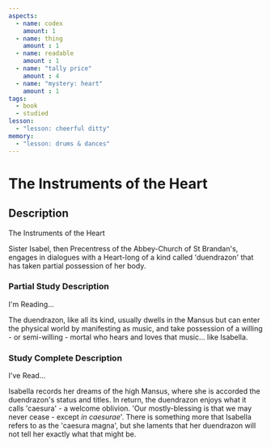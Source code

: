 ```yaml
---
aspects: 
  - name: codex
    amount: 1
  - name: thing
    amount : 1
  - name: readable
    amount : 1
  - name: "tally price"
    amount : 4
  - name: "mystery: heart"
    amount : 1
tags:
  - book
  - studied
lesson:
  - "lesson: cheerful ditty"
memory:
  - "lesson: drums & dances"
---
```


# The Instruments of the Heart

## Description
The Instruments of the Heart

Sister Isabel, then Precentress of the Abbey-Church of St Brandan's, engages in dialogues with a Heart-long of a kind called 'duendrazon' that has taken partial possession of her body.
### Partial Study Description
I'm Reading...

The duendrazon, like all its kind, usually dwells in the Mansus but can enter the physical world by manifesting as music, and take possession of a willing - or semi-willing - mortal who hears and loves that music… like Isabella.
### Study Complete Description
I've Read...

Isabella records her dreams of the high Mansus, where she is accorded the duendrazon's status and titles. In return, the duendrazon enjoys what it calls 'caesura' - a welcome oblivion. 'Our mostly-blessing is that we may never cease - except <i>in caesurae</i>'. There is something more that Isabella refers to as the 'caesura magna', but she laments that her duendrazon will not tell her exactly what that might be.